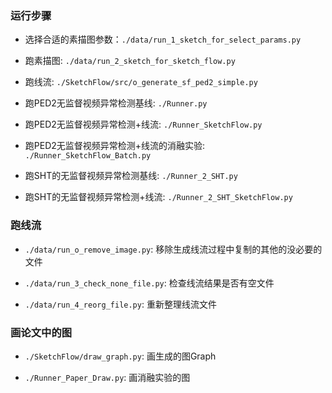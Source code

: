 
### 运行步骤

* 选择合适的素描图参数：`./data/run_1_sketch_for_select_params.py`

* 跑素描图: `./data/run_2_sketch_for_sketch_flow.py`

* 跑线流: `./SketchFlow/src/o_generate_sf_ped2_simple.py`

* 跑PED2无监督视频异常检测基线: `./Runner.py`

* 跑PED2无监督视频异常检测+线流: `./Runner_SketchFlow.py`

* 跑PED2无监督视频异常检测+线流的消融实验: `./Runner_SketchFlow_Batch.py`

* 跑SHT的无监督视频异常检测基线: `./Runner_2_SHT.py`

* 跑SHT的无监督视频异常检测+线流: `./Runner_2_SHT_SketchFlow.py`


### 跑线流

* `./data/run_o_remove_image.py`: 移除生成线流过程中复制的其他的没必要的文件

* `./data/run_3_check_none_file.py`: 检查线流结果是否有空文件

* `./data/run_4_reorg_file.py`: 重新整理线流文件


### 画论文中的图

* `./SketchFlow/draw_graph.py`: 画生成的图Graph

*  `./Runner_Paper_Draw.py`: 画消融实验的图



